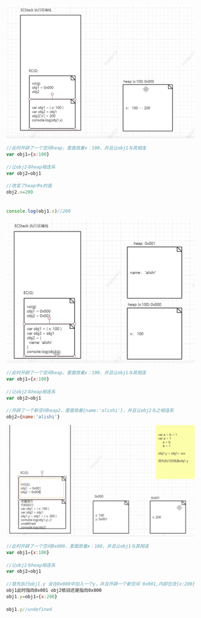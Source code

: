 
![image.png](./assets/1647173213467-3790c27a-3a39-46ec-ad03-3c2c3053b773.png)
```javascript
//此时开辟了一个空间heap，里面放着x：100，并且让obj1与其相连
var obj1={x:100}

//让obj2与heap相连系
var obj2=obj1

//改变了heap中x的值
obj2.x=200


console.log(obj1.x)//200
```


![image.png](./assets/1647173376558-45e3de9e-4f19-4571-b596-cc680e515f4e.png)
```javascript
//此时开辟了一个空间heap，里面放着x：100，并且让obj1与其相连
var obj1={x:100}

//让obj2与heap相连系
var obj2=obj1

//开辟了一个新空间heap2，里面放着{name:'alishi'}，并且让obj2与之相连系
obj2={name:'alishi'}


```




![image.png](./assets/1647173914029-56bc76f3-485e-4660-bbbd-d2e3d51abe3b.png)

```javascript
//此时开辟了一个空间0x000，里面放着x：100，并且让obj1与其相连
var obj1={x:100}

//让obj2与heap相连系
var obj2=obj1

//首先执行obj1.y 会在0x000中加入一个y，并且开辟一个新空间 0x001,内部包含{x:200}，并且让0x000的y和obj1指向0x001
obj1此时指向0x001 obj2依旧还是指向0x000
obj1.y=obj1={x:200}

obj1.y//undefined 
```
